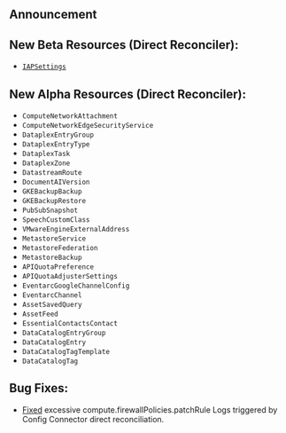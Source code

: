 ## Announcement    

## New Beta Resources (Direct Reconciler):

* [`IAPSettings`](https://cloud.google.com/config-connector/docs/reference/resource-docs/iap/iapsettings)

## New Alpha Resources (Direct Reconciler):

* `ComputeNetworkAttachment`
* `ComputeNetworkEdgeSecurityService`
* `DataplexEntryGroup`
* `DataplexEntryType`
* `DataplexTask`
* `DataplexZone`
* `DatastreamRoute`
* `DocumentAIVersion`
* `GKEBackupBackup`
* `GKEBackupRestore`
* `PubSubSnapshot`
* `SpeechCustomClass`
* `VMwareEngineExternalAddress`
* `MetastoreService`
* `MetastoreFederation`
* `MetastoreBackup`
* `APIQuotaPreference`
* `APIQuotaAdjusterSettings`
* `EventarcGoogleChannelConfig`
* `EventarcChannel`
* `AssetSavedQuery`
* `AssetFeed`
* `EssentialContactsContact`
* `DataCatalogEntryGroup`
* `DataCatalogEntry`
* `DataCatalogTagTemplate`
* `DataCatalogTag`


## Bug Fixes:

* [Fixed](https://github.com/GoogleCloudPlatform/k8s-config-connector/pull/4199) excessive compute.firewallPolicies.patchRule Logs triggered by Config Connector direct reconciliation.


